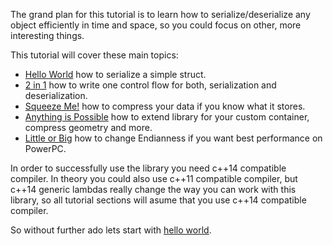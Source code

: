 The grand plan for this tutorial is to learn how to serialize/deserialize any object efficiently in time and space, so you could focus on other, more interesting things.


This tutorial will cover these main topics:
* [Hello World](hello_world.md) how to serialize a simple struct.
* [2 in 1](two_in_one.md) how to write one control flow for both, serialization and deserialization.
* [Squeeze Me!](compression.md) how to compress your data if you know what it stores.
* [Anything is Possible](extensions.md) how to extend library for your custom container, compress geometry and more.
* [Little or Big](endianness.md) how to change Endianness if you want best performance on PowerPC.

In order to successfully use the library you need c++14 compatible compiler. In theory you could also use c++11 compatible compiler, but c++14 generic lambdas really change the way you can work with this library, so all tutorial sections will asume that you use c++14 compatible compiler.

So without further ado lets start with [hello world](hello_world.md).

